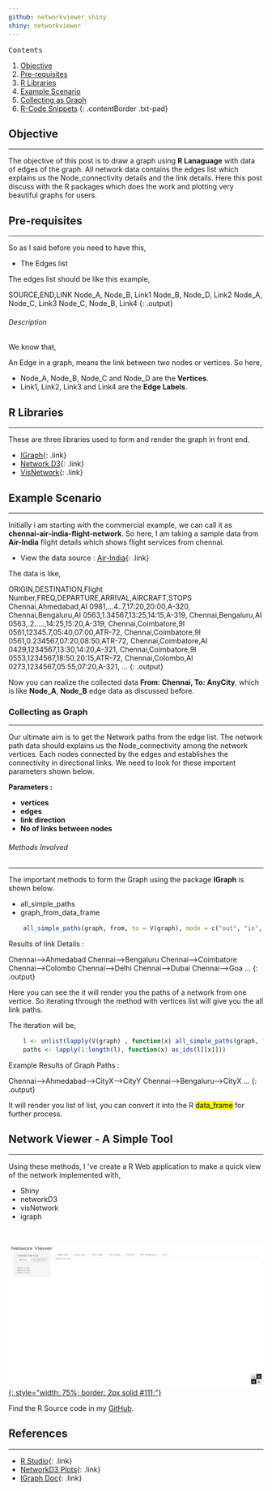 ```yaml
---
github: networkviewer_shiny
shiny: networkviewer
---
```


<kbd class="imgtitle">Contents</kbd>

1. [Objective](#objective)
1. [Pre-requisites](#pre-requisites)
1. [R Libraries](#r-libraries)
1. [Example Scenario](#example-scenario)
1. [Collecting as Graph](#network-details)
1. [R-Code Snippets](#network-viewer---a-simple-tool)
{: .contentBorder .txt-pad}

## Objective
---

The objective of this post is to draw a graph using **R Lanaguage** with data of edges of
the graph. All network data contains the edges list which explains us the Node_connectivity
details and the link details. Here this post discuss with the R packages which does
the work and plotting very beautiful graphs for users.

## Pre-requisites
---

So as I said before you need to have this,

- The Edges list

The edges list should be like this example,

SOURCE,END,LINK
Node_A, Node_B, Link1
Node_B, Node_D, Link2
Node_A, Node_C, Link3
Node_C, Node_B, Link4
{: .output}

###### Description

We know that,

An Edge in a graph, means the link between two nodes or vertices. So here,

- Node_A, Node_B, Node_C and Node_D are the **Vertices**.
- Link1, Link2, Link3 and Link4 are the **Edge Labels**.

## R Libraries
---

These are three libraries used to form and render the graph in front end.

- [IGraph](http://kateto.net/networks-r-igraph){: .link}
- [Network D3](https://christophergandrud.github.io/networkD3){: .link}
- [VisNetwork](https://datastorm-open.github.io/visNetwork){: .link}


## Example Scenario
---

 Initially i am starting with the commercial example, we can call it as **chennai-air-india-flight-network**.
 So here, I am taking a sample data from **Air-India** flight details which shows flight services from chennai.
 
 - View the data source : [Air-India](http://www.airindia.in/time-table.htm){: .link}
 
 The data is like,

ORIGIN,DESTINATION,Flight Number,FREQ,DEPARTURE,ARRIVAL,AIRCRAFT,STOPS
Chennai,Ahmedabad,AI 0981,...4..7,17:20,20:00,A-320, 
Chennai,Bengaluru,AI 0563,1.34567,13:25,14:15,A-319, 
Chennai,Bengaluru,AI 0563,.2.....,14:25,15:20,A-319, 
Chennai,Coimbatore,9I 0561,12345.7,05:40,07:00,ATR-72, 
Chennai,Coimbatore,9I 0561,0.234567,07:20,08:50,ATR-72, 
Chennai,Coimbatore,AI 0429,1234567,13:30,14:20,A-321, 
Chennai,Coimbatore,9I 0553,1234567,18:50,20:15,ATR-72, 
Chennai,Colombo,AI 0273,1234567,05:55,07:20,A-321,
...
{: .output}

Now you can realize the collected data **From: Chennai, To: AnyCity**, which is like **Node_A**, **Node_B** 
edge data as discussed before.

### Collecting as Graph
---

Our ultimate aim is to get the Network paths from the edge list. The network path data should explains
us the Node_connectivity among the network vertices. Each nodes connected by the edges and establishes the connectivity
in directional links. We need to look for these important parameters shown below.

**Parameters :**

 - **vertices**
 - **edges**
 - **link direction**
 - **No of links between nodes**
  
###### Methods Involved
---
 
The important methods to form the Graph using the package **IGraph** is shown below.

- all_simple_paths
- graph_from_data_frame

```R
    all_simple_paths(graph, from, to = V(graph), mode = c("out", "in", "all","total"))
```


Results of link Details :

Chennai-->Ahmedabad 
Chennai-->Bengaluru 
Chennai-->Coimbatore 
Chennai-->Colombo 
Chennai-->Delhi 
Chennai-->Dubai 
Chennai-->Goa 
...
{: .output}
 
Here you can see the it will render you the paths of a network from one vertice. So iterating through
the method with vertices list will give you the all link paths.
 
The iteration will be,

```R
    l <- unlist(lapply(V(graph) , function(x) all_simple_paths(graph, from=x)), recursive = F)
    paths <- lapply(1:length(l), function(x) as_ids(l[[x]]))
``` 

Example Results of Graph Paths :

Chennai-->Ahmedabad-->CityX-->CityY 
Chennai-->Bengaluru-->CityX
...
{: .output}
 
It will render you list of list, you can convert it into the R <mark>data_frame</mark> for further process.

## Network Viewer - A Simple Tool
---

 Using these methods, I 've create a R Web application to make a quick view of the network implemented with,
 
 - Shiny 
 - networkD3 
 - visNetwork 
 - igraph
 
 <br>
 
 [![Demo](/master_navs/myapps/images/networkviewer.gif){: style="width: 75%; border: 2px solid #111;"}](https://bhanuchander.shinyapps.io/networkviewer)
 
 Find the R Source code in my [GitHub](https://github.com/Bhanuchander210/networkviewer_shiny).
 
## References
---
 
- [R Studio](https://shiny.rstudio.com/){: .link}
- [NetworkD3 Plots](https://christophergandrud.github.io/networkD3/){: .link}
- [IGraph Doc](http://igraph.org/r/doc){: .link}